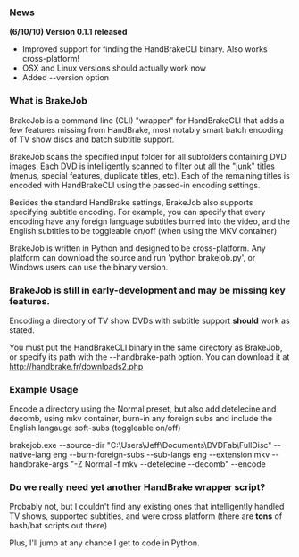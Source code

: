 ### News ###
**(6/10/10) Version 0.1.1 released**
  * Improved support for finding the HandBrakeCLI binary. Also works cross-platform!
  * OSX and Linux versions should actually work now
  * Added --version option

### What is BrakeJob ###

BrakeJob is a command line (CLI) "wrapper" for HandBrakeCLI that adds a few features missing from HandBrake, most notably smart batch encoding of TV show discs and batch subtitle support.

BrakeJob scans the specified input folder for all subfolders containing DVD
images. Each DVD is intelligently scanned to filter out all the "junk" titles (menus, special features, duplicate titles, etc). Each of the remaining titles is encoded with HandBrakeCLI using the passed-in encoding settings.

Besides the standard HandBrake settings, BrakeJob also supports specifying
subtitle encoding. For example, you can specify that every encoding have any
foreign language subtitles burned into the video, and the English subtitles
to be toggleable on/off (when using the MKV container)

BrakeJob is written in Python and designed to be cross-platform. Any platform can download the source and run 'python brakejob.py', or Windows users can use the binary version.

### BrakeJob is still in early-development and may be missing key features. ###
Encoding a directory of TV show DVDs with subtitle support **should** work as stated.

You must put the HandBrakeCLI binary in the same directory as BrakeJob, or specify its path with the --handbrake-path option. You can download it at http://handbrake.fr/downloads2.php

### Example Usage ###
Encode a directory using the Normal preset, but also add detelecine and decomb, using mkv container, burn-in any foreign subs and include the English langauge soft-subs (toggleable on/off)

brakejob.exe --source-dir "C:\Users\Jeff\Documents\DVDFab\FullDisc" --native-lang eng --burn-foreign-subs --sub-langs eng --extension mkv --handbrake-args "-Z Normal -f mkv --detelecine --decomb" --encode



### Do we really need yet another HandBrake wrapper script? ###
Probably not, but I couldn't find any existing ones that intelligently handled TV shows, supported subtitles, and were cross platform (there are **tons** of bash/bat scripts out there)

Plus, I'll jump at any chance I get to code in Python.